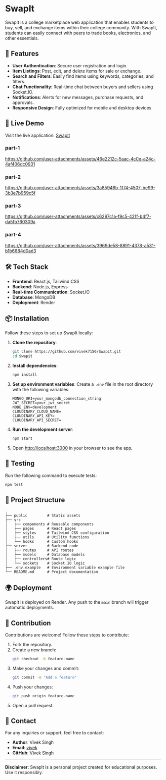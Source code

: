 # SwapIt

SwapIt is a college marketplace web application that enables students to buy, sell, and exchange items within their college community. With SwapIt, students can easily connect with peers to trade books, electronics, and other essentials.

## 🌟 Features

- **User Authentication**: Secure user registration and login.
- **Item Listings**: Post, edit, and delete items for sale or exchange.
- **Search and Filters**: Easily find items using keywords, categories, and filters.
- **Chat Functionality**: Real-time chat between buyers and sellers using Socket.IO.
- **Notifications**: Alerts for new messages, purchase requests, and approvals.
- **Responsive Design**: Fully optimized for mobile and desktop devices.

## 🚀 Live Demo
Visit the live application: [SwapIt](https://swapit-vhlk.onrender.com/)

### part-1
https://github.com/user-attachments/assets/46e2212c-5aac-4c0e-a24c-4af406dc0931

### part-2
https://github.com/user-attachments/assets/3a85946b-1f74-4507-be99-3b3e7b959c5f

### part-3
https://github.com/user-attachments/assets/c6297c1a-f9c5-421f-b4f7-da5fb760309a

### part-4
https://github.com/user-attachments/assets/3969de58-8891-4378-a531-b1b6684d0ad3



## 🛠️ Tech Stack

- **Frontend**: React.js, Tailwind CSS
- **Backend**: Node.js, Express
- **Real-time Communication**: Socket.IO
- **Database**: MongoDB
- **Deployment**: Render

## 📦 Installation

Follow these steps to set up SwapIt locally:

1. **Clone the repository**:
   ```bash
   git clone https://github.com/vivek7156/Swapit.git
   cd Swapit
   ```

2. **Install dependencies**:
   ```bash
   npm install
   ```

3. **Set up environment variables**:
   Create a `.env` file in the root directory with the following variables:
   ```env
   MONGO_URI=your_mongodb_connection_string
   JWT_SECRET=your_jwt_secret
   NODE_ENV=development
   CLOUDINARY_CLOUD_NAME=   
   CLOUDINARY_API_KEY=  
   CLOUDINARY_API_SECRET= 
   ```

4. **Run the development server**:
   ```bash
   npm start
   ```

5. Open [http://localhost:3000](http://localhost:3000) in your browser to see the app.

## 🧪 Testing

Run the following command to execute tests:
```bash
npm test
```

## 📄 Project Structure

```
.
├── public         # Static assets
├── src
│   ├── components # Reusable components
│   ├── pages      # React pages
│   ├── styles     # Tailwind CSS configuration
│   ├── utils      # Utility functions
│   └── hooks      # Custom hooks
├── server         # Backend code
│   ├── routes     # API routes
│   ├── models     # Database models
│   ├── controllers# Route logic
│   └── sockets    # Socket.IO logic
├── .env.example   # Environment variable example file
└── README.md      # Project documentation
```

## 🌍 Deployment

SwapIt is deployed on Render. Any push to the `main` branch will trigger automatic deployments.

## 🤝 Contribution

Contributions are welcome! Follow these steps to contribute:

1. Fork the repository.
2. Create a new branch:
   ```bash
   git checkout -b feature-name
   ```
3. Make your changes and commit:
   ```bash
   git commit -m "Add a feature"
   ```
4. Push your changes:
   ```bash
   git push origin feature-name
   ```
5. Open a pull request.

## 📧 Contact

For any inquiries or support, feel free to contact:

- **Author**: Vivek Singh
- **Email**: [vivek](mailto:viveksingh7156@gmail.com)
- **GitHub**: [Vivek Singh](https://github.com/vivek7156)

---

**Disclaimer**: SwapIt is a personal project created for educational purposes. Use it responsibly.

